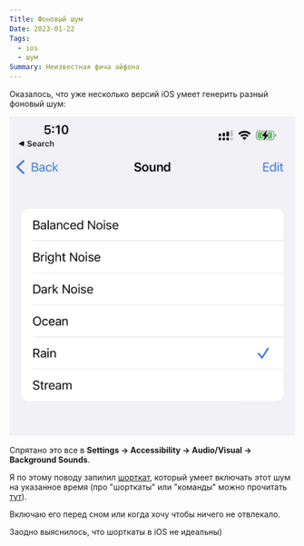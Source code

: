 ```yaml
---
Title: Фоновый шум
Date: 2023-01-22
Tags:
  - ios
  - шум
Summary: Неизвестная фича айфона
---
```


Оказалось, что уже несколько версий iOS умеет генерить разный фоновый шум:

![Виды шумов](images/iphone-noise-1@2x.jpg)

Спрятано это все в **Settings &rarr; Accessibility &rarr; Audio/Visual &rarr; Background Sounds**.

Я по этому поводу запилил [шорткат](https://www.icloud.com/shortcuts/b5c01695fcd445e9a204661a7772ee3e), который умеет включать этот шум на указанное время (про "шорткаты" или "команды" можно прочитать [тут](https://support.apple.com/ru-ru/guide/shortcuts/welcome/ios)).

Включаю его перед сном или когда хочу чтобы ничего не отвлекало.

Заодно выяснилось, что шорткаты в iOS не идеальны)